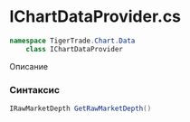 
# IChartDataProvider.cs
```csharp
namespace TigerTrade.Chart.Data  
    class IChartDataProvider
```

Описание

### Синтаксис
```csharp
IRawMarketDepth GetRawMarketDepth()
```


                    
                    